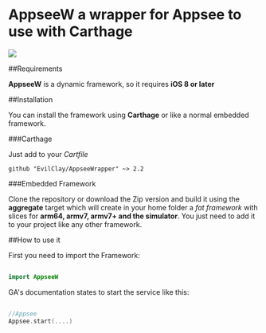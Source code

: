 # AppseeW a wrapper for Appsee to use with Carthage

[![](https://img.shields.io/badge/carthage-compatible-brightgreen.svg)](https://github.com/Carthage/Carthage)

##Requirements

**AppseeW** is a dynamic framework, so it requires **iOS 8 or later**

##Installation

You can install the framework using **Carthage** or like a normal embedded framework.

###Carthage

Just add to your *Cartfile*

```
github "EvilClay/AppseeWrapper" ~> 2.2

```

###Embedded Framework

Clone the repository or download the Zip version and build it using the **aggregate** target which will create in your home folder a *fat framework* with slices for **arm64, armv7, armv7+ and the simulator**. You just need to add it to your project like any other framework.

##How to use it

First you need to import the Framework:

```swift

import AppseeW

```
GA's documentation states to start the service like this:

```swift

//Appsee
Appsee.start(....)

```